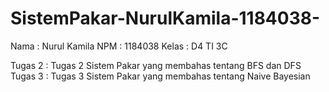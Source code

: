 # SistemPakar-NurulKamila-1184038-

Nama : Nurul Kamila 
NPM : 1184038 
Kelas : D4 TI 3C 

Tugas 2 : Tugas 2 Sistem Pakar yang membahas tentang BFS dan DFS 
Tugas 3 : Tugas 3 Sistem Pakar yang membahas tentang Naive Bayesian
